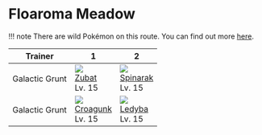 # Floaroma Meadow

!!! note
    There are wild Pokémon on this route. You can find out more [here](../../wild_pokemon/floaroma_meadow/).


Trainer        | 1                                  | 2                                  | 
---            | ---                                | ---                                | 
Galactic Grunt | ![][041]<br> [Zubat]<br> Lv. 15    | ![][167]<br> [Spinarak]<br> Lv. 15 | 
Galactic Grunt | ![][453]<br> [Croagunk]<br> Lv. 15 | ![][165]<br> [Ledyba]<br> Lv. 15   | 

[Zubat]: ../../pokemon_changes/041/
[Ledyba]: ../../pokemon_changes/165/
[Spinarak]: ../../pokemon_changes/167/
[Croagunk]: ../../pokemon_changes/453/
[041]: ../img/pokemon/041.png
[165]: ../img/pokemon/165.png
[167]: ../img/pokemon/167.png
[453]: ../img/pokemon/453.png
